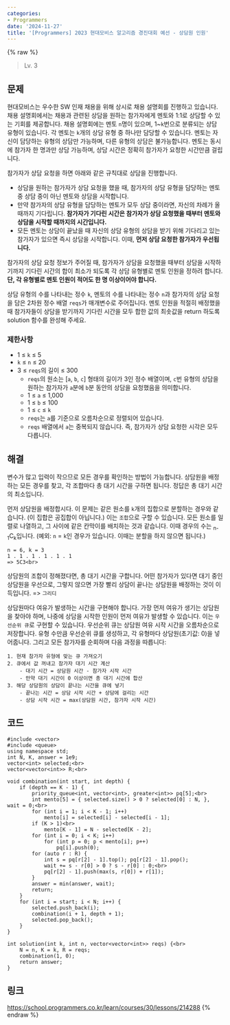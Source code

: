 ```yaml
---
categories:
- Programmers
date: '2024-11-27'
title: '[Programmers] 2023 현대모비스 알고리즘 경진대회 예선 - 상담원 인원'
---
```


{% raw %}
> Lv. 3<br>

## 문제
현대모비스는 우수한 SW 인재 채용을 위해 상시로 채용 설명회를 진행하고 있습니다. 채용 설명회에서는 채용과 관련된 상담을 원하는 참가자에게 멘토와 1:1로 상담할 수 있는 기회를 제공합니다. 채용 설명회에는 멘토  `n`명이 있으며, 1~`k`번으로 분류되는 상담 유형이 있습니다. 각 멘토는  `k`개의 상담 유형 중 하나만 담당할 수 있습니다. 멘토는 자신이 담당하는 유형의 상담만 가능하며, 다른 유형의 상담은 불가능합니다. 멘토는 동시에 참가자 한 명과만 상담 가능하며, 상담 시간은 정확히 참가자가 요청한 시간만큼 걸립니다.

참가자가 상담 요청을 하면 아래와 같은 규칙대로 상담을 진행합니다.

-   상담을 원하는 참가자가 상담 요청을 했을 때, 참가자의 상담 유형을 담당하는 멘토 중 상담 중이 아닌 멘토와 상담을 시작합니다.
-   만약 참가자의 상담 유형을 담당하는 멘토가 모두 상담 중이라면, 자신의 차례가 올 때까지 기다립니다.  **참가자가 기다린 시간은 참가자가 상담 요청했을 때부터 멘토와 상담을 시작할 때까지의 시간입니다.**
-   모든 멘토는 상담이 끝났을 때 자신의 상담 유형의 상담을 받기 위해 기다리고 있는 참가자가 있으면 즉시 상담을 시작합니다. 이때,  **먼저 상담 요청한 참가자가 우선됩니다.**

참가자의 상담 요청 정보가 주어질 때, 참가자가 상담을 요청했을 때부터 상담을 시작하기까지 기다린 시간의 합이 최소가 되도록 각 상담 유형별로 멘토 인원을 정하려 합니다.  **단, 각 유형별로 멘토 인원이 적어도 한 명 이상이어야 합니다.**

상담 유형의 수를 나타내는 정수  `k`, 멘토의 수를 나타내는 정수  `n`과 참가자의 상담 요청을 담은 2차원 정수 배열  `reqs`가 매개변수로 주어집니다. 멘토 인원을 적절히 배정했을 때 참가자들이 상담을 받기까지 기다린 시간을 모두 합한 값의 최솟값을 return 하도록 solution 함수를 완성해 주세요.

### 제한사항
-   1 ≤  `k`  ≤ 5
-   `k`  ≤  `n`  ≤ 20
-   3 ≤  `reqs`의 길이 ≤ 300
    -   `reqs`의 원소는 [`a`,  `b`,  `c`] 형태의 길이가 3인 정수 배열이며,  `c`번 유형의 상담을 원하는 참가자가  `a`분에  `b`분 동안의 상담을 요청했음을 의미합니다.
    -   1 ≤  `a`  ≤ 1,000
    -   1 ≤  `b`  ≤ 100
    -   1 ≤  `c`  ≤  `k`
    -   `reqs`는  `a`를 기준으로 오름차순으로 정렬되어 있습니다.
    -   `reqs`  배열에서  `a`는 중복되지 않습니다. 즉, 참가자가 상담 요청한 시각은 모두 다릅니다.

## 해결
변수가 많고 입력이 작으므로 모든 경우를 확인하는 방법이 가능합니다. 상담원을 배정하는 모든 경우를 찾고, 각 조합마다 총 대기 시간을 구하면 됩니다. 정답은 총 대기 시간의 최소입니다.

먼저 상담원을 배정합시다. 이 문제는 같은 원소를 `k`개의 집합으로 분할하는 경우와 같습니다. (이 집합은 공집합이 아닙니다.) 이는 `조합`으로 구할 수 있습니다. 모든 원소를 일렬로 나열하고, 그 사이에 같은 칸막이를 배치하는 것과 같습니다. 이때 경우의 수는 <sub>n-1</sub>C<sub>k</sub>입니다. (예외: `n` = `k`인 경우가 있습니다. 이때는 분할을 하지 않으면 됩니다.)
```
n = 6, k = 3
1 . 1 . 1 . 1 . 1 . 1
=> 5C3<br>
```

상담원의 조합이 정해졌다면, 총 대기 시간을 구합니다. 어떤 참가자가 있다면 대기 중인 상담원을 우선으로, 그렇지 않으면 가장 빨리 상담이 끝나는 상담원을 배정하는 것이 이득입니다. => `그리디`<br>

상담원마다 여유가 발생하는 시간을 구현해야 합니다. 가장 먼저 여유가 생기는 상담원을 찾아야 하며, 나중에 상담을 시작한 인원이 먼저 여유가 발생할 수 있습니다. 이는 `우선순위 큐`로 구현할 수 있습니다. 우선순위 큐는 상담원 여유 시작 시간을 오름차순으로 저장합니다. 유형 수만큼 우선순위 큐를 생성하고, 각 유형마다 상담원(초기값: 0)을 넣어줍니다. 그리고 모든 참가자를 순회하며 다음 과정을 따릅니다:

```
1. 현재 참가자 유형에 맞는 큐 가져오기
2. 큐에서 값 꺼내고 참가자 대기 시간 계산
	- 대기 시간 = 상담원 시간 - 참가자 시작 시간
	- 만약 대기 시간이 0 이상이면 총 대기 시간에 합산
3. 해당 상담원의 상담이 끝나는 시간을 큐에 넣기
	- 끝나는 시간 = 상담 시작 시간 + 상담에 걸리는 시간
	- 상담 시작 시간 = max(상담원 시간, 참가자 시작 시간)
```

## 코드
```
#include <vector>
#include <queue>
using namespace std;
int N, K, answer = 1e9;
vector<int> selected;<br>
vector<vector<int>> R;<br>

void combination(int start, int depth) {
    if (depth == K - 1) {
        priority_queue<int, vector<int>, greater<int>> pq[5];<br>
        int mento[5] = { selected.size() > 0 ? selected[0] : N, }, wait = 0;<br>
        for (int i = 1; i < K - 1; i++)
            mento[i] = selected[i] - selected[i - 1];
        if (K > 1)<br>
            mento[K - 1] = N - selected[K - 2];
        for (int i = 0; i < K; i++)
            for (int p = 0; p < mento[i]; p++)
                pq[i].push(0);
        for (auto r : R) {
            int s = pq[r[2] - 1].top(); pq[r[2] - 1].pop();
            wait += s - r[0] > 0 ? s - r[0] : 0;<br>
            pq[r[2] - 1].push(max(s, r[0]) + r[1]);
        }
        answer = min(answer, wait);
        return;
    }
    for (int i = start; i < N; i++) {
        selected.push_back(i);
        combination(i + 1, depth + 1);
        selected.pop_back();
    }
}

int solution(int k, int n, vector<vector<int>> reqs) {<br>
    N = n, K = k, R = reqs;
    combination(1, 0);
    return answer;
}
```

## 링크
https://school.programmers.co.kr/learn/courses/30/lessons/214288
{% endraw %}